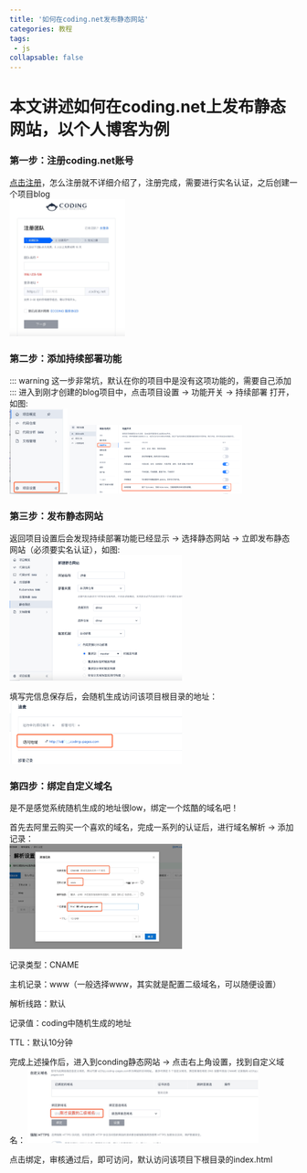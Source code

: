 ```yaml
---
title: '如何在coding.net发布静态网站'
categories: 教程
tags:
 - js
collapsable: false
---
```


# 本文讲述如何在coding.net上发布静态网站，以个人博客为例

### 第一步：注册coding.net账号
[点击注册](https://coding.net/)，怎么注册就不详细介绍了，注册完成，需要进行实名认证，之后创建一个项目blog <br/>
<img src="./imgs/0.png" style="width: 40%;">

### 第二步：添加持续部署功能
::: warning
这一步非常坑，默认在你的项目中是没有这项功能的，需要自己添加
:::
进入到刚才创建的blog项目中，点击项目设置 -> 功能开关 -> 持续部署 打开，如图:<br/>
<img src="./imgs/1.png" style="width: 20%;">
<img src="./imgs/2.png" style="width: 60%;">


### 第三步：发布静态网站

返回项目设置后会发现持续部署功能已经显示 -> 选择静态网站 -> 立即发布静态网站（必须要实名认证），如图:<br/>
<img src="./imgs/3.png" style="width: 60%;">

填写完信息保存后，会随机生成访问该项目根目录的地址：<br/>
<img src="./imgs/4.png" style="width: 60%;">

### 第四步：绑定自定义域名
是不是感觉系统随机生成的地址很low，绑定一个炫酷的域名吧！

首先去阿里云购买一个喜欢的域名，完成一系列的认证后，进行域名解析 -> 添加记录：<br/>
<img src="./imgs/5.png" style="width: 60%;">

记录类型：CNAME

主机记录：www（一般选择www，其实就是配置二级域名，可以随便设置）

解析线路：默认

记录值：coding中随机生成的地址

TTL：默认10分钟

完成上述操作后，进入到conding静态网站 -> 点击右上角设置，找到自定义域名：
<img src="./imgs/6.png" style="width: 80%;">

点击绑定，审核通过后，即可访问，默认访问该项目下根目录的index.html
